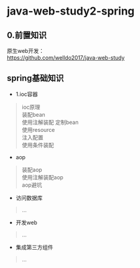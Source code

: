 # java-web-study2-spring
## 0.前置知识
原生web开发：    
https://github.com/welldo2017/java-web-study

## spring基础知识
* 1.ioc容器
>ioc原理  
装配bean  
使用注解装配
定制bean  
使用resource  
注入配置  
使用条件装配

* aop
>装配aop  
使用注解装配aop  
aop避坑

* 访问数据库
>...
* 开发web
>...
* 集成第三方组件
>...
